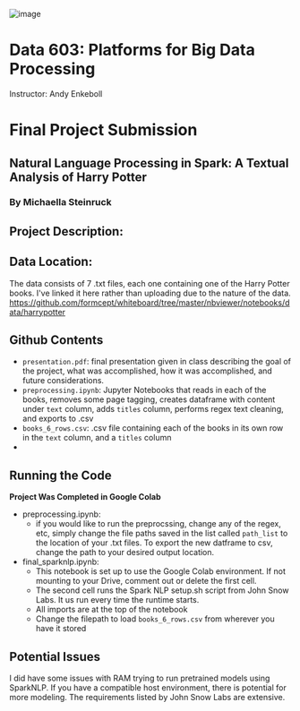 ![image](https://user-images.githubusercontent.com/4869523/152448346-24012b92-318d-4ac5-83ff-599f381cc63d.png)

# Data 603: Platforms for Big Data Processing

Instructor: Andy Enkeboll

# Final Project Submission
## Natural Language Processing in Spark: A Textual Analysis of Harry Potter
### By Michaella Steinruck

## Project Description:

## Data Location:
The data consists of 7 .txt files, each one containing one of the Harry Potter books. I've linked it here rather than uploading due to the nature of the data. 
https://github.com/formcept/whiteboard/tree/master/nbviewer/notebooks/data/harrypotter

## Github Contents
- `presentation.pdf`: final presentation given in class describing the goal of the project, what was accomplished, how it was accomplished, and future considerations.
- `preprocessing.ipynb`: Jupyter Notebooks that reads in each of the books, removes some page tagging, creates dataframe with content under `text` column, adds `titles` column, performs regex text cleaning, and exports to .csv
- `books_6_rows.csv`: .csv file containing each of the books in its own row in the `text` column, and a `titles` column
- 

## Running the Code
**Project Was Completed in Google Colab**
- preprocessing.ipynb:
  - if you would like to run the preprocssing, change any of the regex, etc, simply change the file paths saved in the list called `path_list` to the location of your .txt files. To export the new datframe to csv, change the path to your desired output location. 
- final_sparknlp.ipynb:
  - This notebook is set up to use the Google Colab environment. If not mounting to your Drive, comment out or delete the first cell. 
  - The second cell runs the Spark NLP setup.sh script from John Snow Labs. It us run every time the runtime starts.
  - All imports are at the top of the notebook
  - Change the filepath to load `books_6_rows.csv` from wherever you have it stored

## Potential Issues
I did have some issues with RAM trying to run pretrained models using SparkNLP. If you have a compatible host environment, there is potential for more modeling. The requirements listed by John Snow Labs are extensive. 
